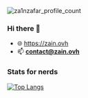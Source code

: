 <img src="https://komarev.com/ghpvc/?username=za1nzafar" alt="za1nzafar_profile_count" />

### Hi there 👋

- 🌐 <a href="https://www.zain.ovh">https://zain.ovh</a>
- 📫  **contact@zain.ovh**

### Stats for nerds
[![Top Langs](https://github-readme-stats.vercel.app/api/top-langs/?username=za1nzafar&hide_border=true&theme=dark)](https://github.com/anuraghazra/github-readme-stats)
